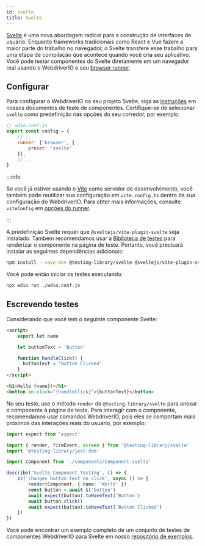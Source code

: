 ```yaml
---
id: svelte
title: Svelte
---
```


[Svelte](https://svelte.dev/) é uma nova abordagem radical para a construção de interfaces de usuário. Enquanto frameworks tradicionais como React e Vue fazem a maior parte do trabalho no navegador, o Svelte transfere esse trabalho para uma etapa de compilação que acontece quando você cria seu aplicativo. Você pode testar componentes do Svelte diretamente em um navegador real usando o WebdriverIO e seu [browser runner](/docs/runner#browser-runner).

## Configurar

Para configurar o WebdriverIO no seu projeto Svelte, siga as [instruções](/docs/component-testing#set-up) em nossos documentos de teste de componentes. Certifique-se de selecionar `svelte` como predefinição nas opções do seu corredor, por exemplo:

```js
// wdio.conf.js
export const config = {
    // ...
    runner: ['browser', {
        preset: 'svelte'
    }],
    // ...
}
```

:::info

Se você já estiver usando o [Vite](https://vitejs.dev/) como servidor de desenvolvimento, você também pode reutilizar sua configuração em `vite.config.ts` dentro da sua configuração do WebdriverIO. Para obter mais informações, consulte `viteConfig` em [opções do runner](/docs/runner#runner-options).

:::

A predefinição Svelte requer que `@sveltejs/vite-plugin-svelte` seja instalado. Também recomendamos usar a [Biblioteca de testes](https://testing-library.com/) para renderizar o componente na página de teste. Portanto, você precisará instalar as seguintes dependências adicionais:

```sh npm2yarn
npm install --save-dev @testing-library/svelte @sveltejs/vite-plugin-svelte
```

Você pode então iniciar os testes executando:

```sh
npx wdio run ./wdio.conf.js
```

## Escrevendo testes

Considerando que você tem o seguinte componente Svelte:

```html title="./components/Component.svelte"
<script>
    export let name

    let buttonText = 'Button'

    function handleClick() {
      buttonText = 'Button Clicked'
    }
</script>

<h1>Hello {name}!</h1>
<button on:click="{handleClick}">{buttonText}</button>
```

No seu teste, use o método `render` de `@testing-library/svelte` para anexar o componente à página de teste. Para interagir com o componente, recomendamos usar comandos WebdriverIO, pois eles se comportam mais próximos das interações reais do usuário, por exemplo:

```ts title="svelte.test.js"
import expect from 'expect'

import { render, fireEvent, screen } from '@testing-library/svelte'
import '@testing-library/jest-dom'

import Component from './components/Component.svelte'

describe('Svelte Component Testing', () => {
    it('changes button text on click', async () => {
        render(Component, { name: 'World' })
        const button = await $('button')
        await expect(button).toHaveText('Button')
        await button.click()
        await expect(button).toHaveText('Button Clicked')
    })
})
```

Você pode encontrar um exemplo completo de um conjunto de testes de componentes WebdriverIO para Svelte em nosso [repositório de exemplos](https://github.com/webdriverio/component-testing-examples/tree/main/svelte-typescript-vite).

